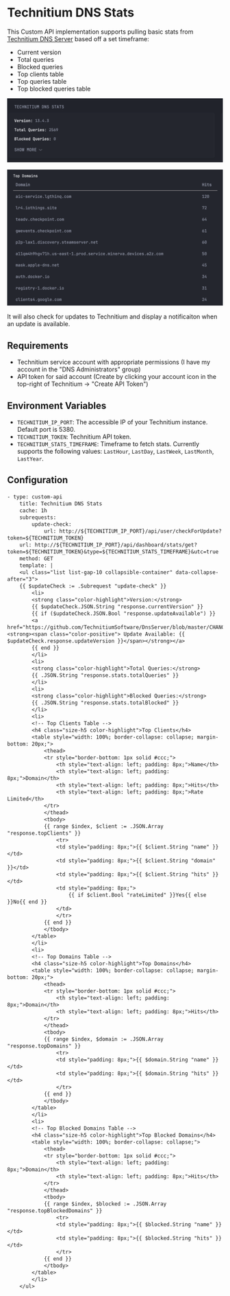 # Technitium DNS Stats

This Custom API implementation supports pulling basic stats from [Technitium DNS Server](https://technitium.com/dns/) based off a set timeframe:
- Current version
- Total queries
- Blocked queries
- Top clients table
- Top queries table
- Top blocked queries table

![Collapsed widget](example_collapsed.png)

![Table example](example_table.png)

It will also check for updates to Technitium and display a notificaiton when an update is available.

## Requirements

- Technitium service account with appropriate permissions (I have my account in the "DNS Administrators" group)
- API token for said account (Create by clicking your account icon in the top-right of Technitium -> "Create API Token")

## Environment Variables

- `TECHNITIUM_IP_PORT`: The accessible IP of your Technitium instance. Default port is 5380.
- `TECHNITIUM_TOKEN`: Technitium API token.
- `TECHNITIUM_STATS_TIMEFRAME`: Timeframe to fetch stats. Currently supports the following values: `LastHour`, `LastDay`, `LastWeek`, `LastMonth`, `LastYear`.

## Configuration

```
- type: custom-api
    title: Technitium DNS Stats
    cache: 1h
    subrequests:
        update-check:
            url: http://${TECHNITIUM_IP_PORT}/api/user/checkForUpdate?token=${TECHNITIUM_TOKEN}
    url: http://${TECHNITIUM_IP_PORT}/api/dashboard/stats/get?token=${TECHNITIUM_TOKEN}&type=${TECHNITIUM_STATS_TIMEFRAME}&utc=true
    method: GET
    template: |
    <ul class="list list-gap-10 collapsible-container" data-collapse-after="3">
    {{ $updateCheck := .Subrequest "update-check" }}
        <li>
        <strong class="color-highlight">Version:</strong>
        {{ $updateCheck.JSON.String "response.currentVersion" }}
        {{ if ($updateCheck.JSON.Bool "response.updateAvailable") }}
        <a href="https://github.com/TechnitiumSoftware/DnsServer/blob/master/CHANGELOG.md"><strong><span class="color-positive"> Update Available: {{ $updateCheck.response.updateVersion }}</span></strong></a>
        {{ end }}
        </li>
        <li>
        <strong class="color-highlight">Total Queries:</strong>
        {{ .JSON.String "response.stats.totalQueries" }}
        </li>
        <li>
        <strong class="color-highlight">Blocked Queries:</strong>
        {{ .JSON.String "response.stats.totalBlocked" }}
        </li>
        <li>
        <!-- Top Clients Table -->
        <h4 class="size-h5 color-highlight">Top Clients</h4>
        <table style="width: 100%; border-collapse: collapse; margin-bottom: 20px;">
            <thead>
            <tr style="border-bottom: 1px solid #ccc;">
                <th style="text-align: left; padding: 8px;">Name</th>
                <th style="text-align: left; padding: 8px;">Domain</th>
                <th style="text-align: left; padding: 8px;">Hits</th>
                <th style="text-align: left; padding: 8px;">Rate Limited</th>
            </tr>
            </thead>
            <tbody>
            {{ range $index, $client := .JSON.Array "response.topClients" }}
                <tr>
                <td style="padding: 8px;">{{ $client.String "name" }}</td>
                <td style="padding: 8px;">{{ $client.String "domain" }}</td>
                <td style="padding: 8px;">{{ $client.String "hits" }}</td>
                <td style="padding: 8px;">
                    {{ if $client.Bool "rateLimited" }}Yes{{ else }}No{{ end }}
                </td>
                </tr>
            {{ end }}
            </tbody>
        </table>
        </li>
        <li>
        <!-- Top Domains Table -->
        <h4 class="size-h5 color-highlight">Top Domains</h4>
        <table style="width: 100%; border-collapse: collapse; margin-bottom: 20px;">
            <thead>
            <tr style="border-bottom: 1px solid #ccc;">
                <th style="text-align: left; padding: 8px;">Domain</th>
                <th style="text-align: left; padding: 8px;">Hits</th>
            </tr>
            </thead>
            <tbody>
            {{ range $index, $domain := .JSON.Array "response.topDomains" }}
                <tr>
                <td style="padding: 8px;">{{ $domain.String "name" }}</td>
                <td style="padding: 8px;">{{ $domain.String "hits" }}</td>
                </tr>
            {{ end }}
            </tbody>
        </table>
        </li>
        <li>
        <!-- Top Blocked Domains Table -->
        <h4 class="size-h5 color-highlight">Top Blocked Domains</h4>
        <table style="width: 100%; border-collapse: collapse;">
            <thead>
            <tr style="border-bottom: 1px solid #ccc;">
                <th style="text-align: left; padding: 8px;">Domain</th>
                <th style="text-align: left; padding: 8px;">Hits</th>
            </tr>
            </thead>
            <tbody>
            {{ range $index, $blocked := .JSON.Array "response.topBlockedDomains" }}
                <tr>
                <td style="padding: 8px;">{{ $blocked.String "name" }}</td>
                <td style="padding: 8px;">{{ $blocked.String "hits" }}</td>
                </tr>
            {{ end }}
            </tbody>
        </table>
        </li>
    </ul>
```
